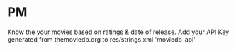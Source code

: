 # PM
Know the your movies based on ratings &amp; date of release.
Add your API Key generated from themoviedb.org to res/strings.xml 'moviedb_api' 
